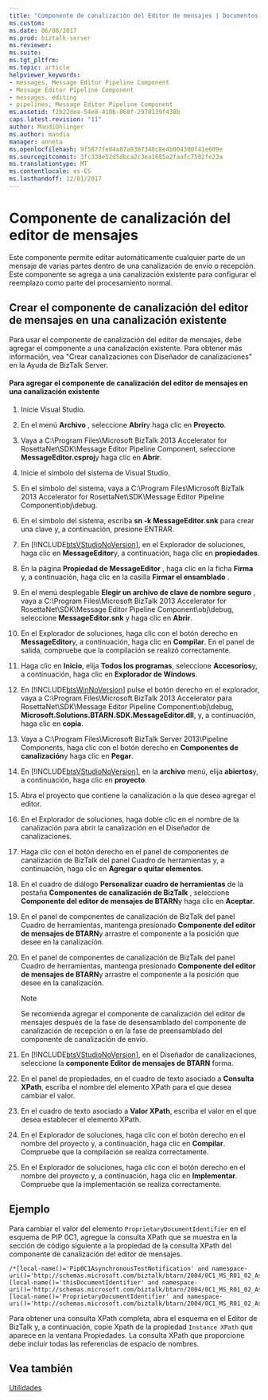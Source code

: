 ```yaml
---
title: "Componente de canalización del Editor de mensajes | Documentos de Microsoft"
ms.custom: 
ms.date: 06/08/2017
ms.prod: biztalk-server
ms.reviewer: 
ms.suite: 
ms.tgt_pltfrm: 
ms.topic: article
helpviewer_keywords:
- messages, Message Editor Pipeline Component
- Message Editor Pipeline Component
- messages, editing
- pipelines, Message Editor Pipeline Component
ms.assetid: f2b22dea-54e8-410b-868f-2978139f438b
caps.latest.revision: "11"
author: MandiOhlinger
ms.author: mandia
manager: anneta
ms.openlocfilehash: 9f5877fe04a87a8387340c8e4b004300f41e609e
ms.sourcegitcommit: 3fc338e52d5dbca2c3ea1685a2faafc7582fe23a
ms.translationtype: MT
ms.contentlocale: es-ES
ms.lasthandoff: 12/01/2017
---
```

# <a name="message-editor-pipeline-component"></a>Componente de canalización del editor de mensajes
Este componente permite editar automáticamente cualquier parte de un mensaje de varias partes dentro de una canalización de envío o recepción. Este componente se agrega a una canalización existente para configurar el reemplazo como parte del procesamiento normal.  
  
## <a name="building-the-message-editor-pipeline-component-into-an-existing-pipeline"></a>Crear el componente de canalización del editor de mensajes en una canalización existente  
 Para usar el componente de canalización del editor de mensajes, debe agregar el componente a una canalización existente. Para obtener más información, vea "Crear canalizaciones con Diseñador de canalizaciones" en la Ayuda de BizTalk Server.  
  
#### <a name="to-add-the-message-editor-pipeline-component-to-an-existing-pipeline"></a>Para agregar el componente de canalización del editor de mensajes en una canalización existente  
  
1.  Inicie Visual Studio.  
  
2.  En el menú **Archivo** , seleccione **Abrir**y haga clic en **Proyecto**.  
  
3.  Vaya a C:\Program Files\Microsoft BizTalk 2013 Accelerator for RosettaNet\SDK\Message Editor Pipeline Component, seleccione **MessageEditor.csproj**y haga clic en **Abrir**.  
  
4.  Inicie el símbolo del sistema de Visual Studio.  
  
5.  En el símbolo del sistema, vaya a C:\Program Files\Microsoft BizTalk 2013 Accelerator for RosettaNet\SDK\Message Editor Pipeline Component\obj\debug.  
  
6.  En el símbolo del sistema, escriba **sn -k MessageEditor.snk** para crear una clave y, a continuación, presione ENTRAR.  
  
7.  En [!INCLUDE[btsVStudioNoVersion](../../includes/btsvstudionoversion-md.md)], en el Explorador de soluciones, haga clic en **MessageEditor**y, a continuación, haga clic en **propiedades**.  
  
8.  En la página **Propiedad de MessageEditor** , haga clic en la ficha **Firma** y, a continuación, haga clic en la casilla **Firmar el ensamblado** .  
  
9. En el menú desplegable **Elegir un archivo de clave de nombre seguro** , vaya a C:\Program Files\Microsoft BizTalk 2013 Accelerator for RosettaNet\SDK\Message Editor Pipeline Component\obj\debug, seleccione **MessageEditor.snk** y haga clic en **Abrir**.  
  
10. En el Explorador de soluciones, haga clic con el botón derecho en **MessageEditor**y, a continuación, haga clic en **Compilar**. En el panel de salida, compruebe que la compilación se realizó correctamente.  
  
11. Haga clic en **Inicio**, elija **Todos los programas**, seleccione **Accesorios**y, a continuación, haga clic en **Explorador de Windows**.  
  
12. En [!INCLUDE[btsWinNoVersion](../../includes/btswinnoversion-md.md)] pulse el botón derecho en el explorador, vaya a C:\Program Files\Microsoft BizTalk 2013 Accelerator para RosettaNet\SDK\Message Editor Pipeline Component\obj\debug, **Microsoft.Solutions.BTARN.SDK.MessageEditor.dll**, y, a continuación, haga clic en **copia**.  
  
13. Vaya a C:\Program Files\Microsoft BizTalk Server 2013\Pipeline Components, haga clic con el botón derecho en **Componentes de canalización**y haga clic en **Pegar**.  
  
14. En [!INCLUDE[btsVStudioNoVersion](../../includes/btsvstudionoversion-md.md)], en la **archivo** menú, elija **abiertos**y, a continuación, haga clic en **proyecto**.  
  
15. Abra el proyecto que contiene la canalización a la que desea agregar el editor.  
  
16. En el Explorador de soluciones, haga doble clic en el nombre de la canalización para abrir la canalización en el Diseñador de canalizaciones.  
  
17. Haga clic con el botón derecho en el panel de componentes de canalización de BizTalk del panel Cuadro de herramientas y, a continuación, haga clic en **Agregar o quitar elementos**.  
  
18. En el cuadro de diálogo **Personalizar cuadro de herramientas** de la pestaña **Componentes de canalización de BizTalk** , seleccione **Componente del editor de mensajes de BTARN**y haga clic en **Aceptar**.  
  
19. En el panel de componentes de canalización de BizTalk del panel Cuadro de herramientas, mantenga presionado **Componente del editor de mensajes de BTARN**y arrastre el componente a la posición que desee en la canalización.  
  
20. En el panel de componentes de canalización de BizTalk del panel Cuadro de herramientas, mantenga presionado **Componente del editor de mensajes de BTARN**y arrastre el componente a la posición que desee en la canalización.  
  
    > [!NOTE]
    >  Se recomienda agregar el componente de canalización del editor de mensajes después de la fase de desensamblado del componente de canalización de recepción o en la fase de preensamblado del componente de canalización de envío.  
  
21. En [!INCLUDE[btsVStudioNoVersion](../../includes/btsvstudionoversion-md.md)], en el Diseñador de canalizaciones, seleccione la **componente Editor de mensajes de BTARN** forma.  
  
22. En el panel de propiedades, en el cuadro de texto asociado a **Consulta XPath**, escriba el nombre del elemento XPath para el que desea cambiar el valor.  
  
23. En el cuadro de texto asociado a **Valor XPath**, escriba el valor en el que desea establecer el elemento XPath.  
  
24. En el Explorador de soluciones, haga clic con el botón derecho en el nombre del proyecto y, a continuación, haga clic en **Compilar**. Compruebe que la compilación se realiza correctamente.  
  
25. En el Explorador de soluciones, haga clic con el botón derecho en el nombre del proyecto y, a continuación, haga clic en **Implementar**. Compruebe que la implementación se realiza correctamente.  
  
## <a name="example"></a>Ejemplo  
 Para cambiar el valor del elemento `ProprietaryDocumentIdentifier` en el esquema de PIP 0C1, agregue la consulta XPath que se muestra en la sección de código siguiente a la propiedad de la consulta XPath del componente de canalización del editor de mensajes.  
  
```  
/*[local-name()='Pip0C1AsynchronousTestNotification' and namespace-uri()='http://schemas.microsoft.com/biztalk/btarn/2004/0C1_MS_R01_02_AsynchronousTestNotification.dtd']/*[local-name()='thisDocumentIdentifier' and namespace-uri()='http://schemas.microsoft.com/biztalk/btarn/2004/0C1_MS_R01_02_AsynchronousTestNotification.dtd']/*[local-name()='ProprietaryDocumentIdentifier' and namespace-uri()='http://schemas.microsoft.com/biztalk/btarn/2004/0C1_MS_R01_02_AsynchronousTestNotification.dtd']  
```  
  
 Para obtener una consulta XPath completa, abra el esquema en el Editor de BizTalk y, a continuación, copie Xpath de la propiedad `Instance XPath` que aparece en la ventana Propiedades. La consulta XPath que proporcione debe incluir todas las referencias de espacio de nombres.  
  
## <a name="see-also"></a>Vea también  
 [Utilidades](../../adapters-and-accelerators/accelerator-rosettanet/utilities1.md)